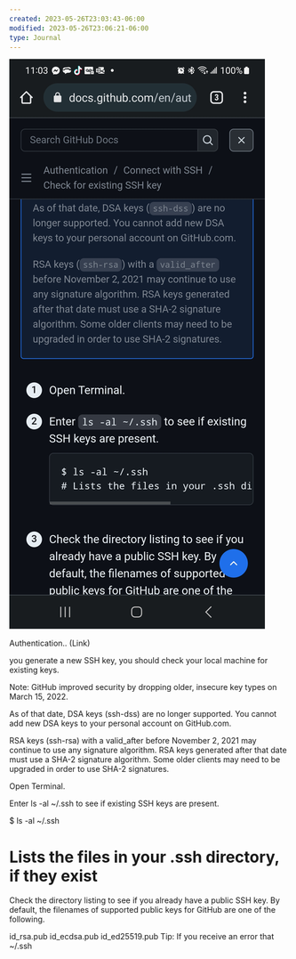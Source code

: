 ```yaml
---
created: 2023-05-26T23:03:43-06:00
modified: 2023-05-26T23:06:21-06:00
type: Journal
---
```


![Image](./0415bffb1765221109d102e08770a711.jpg)

Authentication.. (Link)

 you generate a new SSH key, you should check your local machine for existing keys.

Note: GitHub improved security by dropping older, insecure key types on March 15, 2022.

As of that date, DSA keys (ssh-dss) are no longer supported. You cannot add new DSA keys to your personal account on GitHub.com.

RSA keys (ssh-rsa) with a valid_after before November 2, 2021 may continue to use any signature algorithm. RSA keys generated after that date must use a SHA-2 signature algorithm. Some older clients may need to be upgraded in order to use SHA-2 signatures.

Open Terminal.

Enter ls -al ~/.ssh to see if existing SSH keys are present.

$ ls -al ~/.ssh
# Lists the files in your .ssh directory, if they exist
Check the directory listing to see if you already have a public SSH key. By default, the filenames of supported public keys for GitHub are one of the following.

id_rsa.pub
id_ecdsa.pub
id_ed25519.pub
Tip: If you receive an error that ~/.ssh
